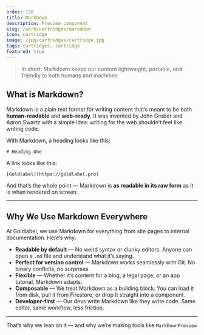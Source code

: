 ```yaml
---
order: 130
title: MarkDown
description: Preview component
slug: /work/cartridges/markdown
icon: cartridge
image: /jpg/cartridges/cartridge.jpg
tags: cartridges, cartridge
featured: true
---
```

> In short: Markdown keeps our content lightweight, portable, and friendly to both humans and machines

## What is Markdown?

Markdown is a plain text format for writing content that’s meant to be both **human-readable** and **web-ready**. It was invented by John Gruber and Aaron Swartz with a simple idea: writing for the web shouldn’t feel like writing code.

With Markdown, a heading looks like this:

```
# Heading One
```

A link looks like this:

```
[Goldlabel](https://goldlabel.pro)
```

And that’s the whole point — Markdown is **as readable in its raw form** as it is when rendered on screen.

---

## Why We Use Markdown Everywhere

At Goldlabel, we use Markdown for everything from site pages to internal documentation. Here’s why:

- **Readable by default** — No weird syntax or clunky editors. Anyone can open a `.md` file and understand what it’s saying.
- **Perfect for version control** — Markdown works seamlessly with Git. No binary conflicts, no surprises.
- **Flexible** — Whether it’s content for a blog, a legal page, or an app tutorial, Markdown adapts.
- **Composable** — We treat Markdown as a building block. You can load it from disk, pull it from Firestore, or drop it straight into a component.
- **Developer-first** — Our devs write Markdown like they write code. Same editor, same workflow, less friction.

---


That’s why we lean on it — and why we’re making tools like `MarkDownPreview`